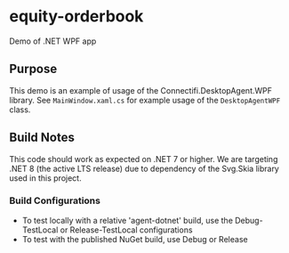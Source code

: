 # equity-orderbook

Demo of .NET WPF app

## Purpose

This demo is an example of usage of the Connectifi.DesktopAgent.WPF library.  See `MainWindow.xaml.cs` for example usage of the `DesktopAgentWPF` class.

## Build Notes

This code should work as expected on .NET 7 or higher.  We are targeting .NET 8 (the active LTS release) due to dependency of the Svg.Skia library used in this project.  

### Build Configurations

- To test locally with a relative 'agent-dotnet' build, use the Debug-TestLocal or Release-TestLocal configurations
- To test with the published NuGet build, use Debug or Release
